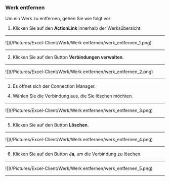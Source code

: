 ### Werk entfernen

Um ein Werk zu entfernen, gehen Sie wie folgt vor:  

1) Klicken Sie auf den **ActionLink** innerhalb der Werksübersicht.  

---
![](/Pictures/Excel-Client/Werk/Werk entfernen/werk_entfernen_1.png)

---

2) Klicken Sie auf den Button **Verbindungen verwalten**.  

---
![](/Pictures/Excel-Client/Werk/Werk entfernen/werk_entfernen_2.png)

---

3) Es öffnet sich der Connection Manager.

4) Wählen Sie die Verbindung aus, die Sie löschen möchten.  

---
![](/Pictures/Excel-Client/Werk/Werk entfernen/werk_entfernen_3.png)

---

5) Klicken Sie auf den Button **Löschen**.

---
![](/Pictures/Excel-Client/Werk/Werk entfernen/werk_entfernen_4.png)

---


6) Klicken Sie auf den Button **Ja**, um die Verbindung zu löschen.  

---
![](/Pictures/Excel-Client/Werk/Werk entfernen/werk_entfernen_5.png)

---